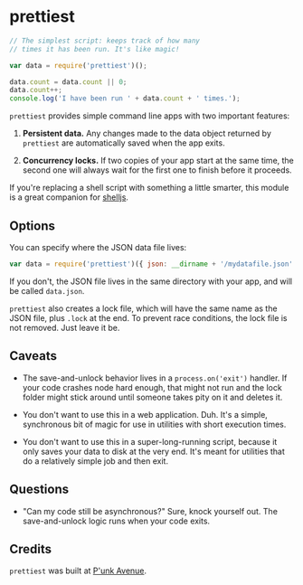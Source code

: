 # prettiest

```javascript
// The simplest script: keeps track of how many
// times it has been run. It's like magic!

var data = require('prettiest')();

data.count = data.count || 0;
data.count++;
console.log('I have been run ' + data.count + ' times.');
```

`prettiest` provides simple command line apps with two important features:

1. **Persistent data.** Any changes made to the data object returned by `prettiest` are automatically saved when the app exits.

2. **Concurrency locks.** If two copies of your app start at the same time, the second one will always wait for the first one to finish before it proceeds.

If you're replacing a shell script with something a little smarter, this module is a great companion for [shelljs](http://documentup.com/arturadib/shelljs).

## Options

You can specify where the JSON data file lives:

```javascript
var data = require('prettiest')({ json: __dirname + '/mydatafile.json' });
```

If you don't, the JSON file lives in the same directory with your app, and will be called `data.json`.

`prettiest` also creates a lock file, which will have the same name as the JSON file, plus `.lock` at the end. To prevent race conditions, the lock file is not removed. Just leave it be.

## Caveats

* The save-and-unlock behavior lives in a `process.on('exit')` handler. If your code crashes node hard enough, that might not run and the lock folder might stick around until someone takes pity on it and deletes it.

* You don't want to use this in a web application. Duh. It's a simple, synchronous bit of magic for use in utilities with short execution times.

* You don't want to use this in a super-long-running script, because it only saves your data to disk at the very end. It's meant for utilities that do a relatively simple job and then exit.

## Questions

* "Can my code still be asynchronous?" Sure, knock yourself out. The save-and-unlock logic runs when your code exits.

## Credits

`prettiest` was built at [P'unk Avenue](https://punkave.com).
